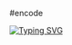 #encode


[![Typing SVG](https://readme-typing-svg.demolab.com?font=Fira+Code&pause=1000&color=FF2C10&background=31FF9400&width=435&lines=Script+Encrypt+File+Python%F0%9F%A4%9F)](https://git.io/typing-svg)

